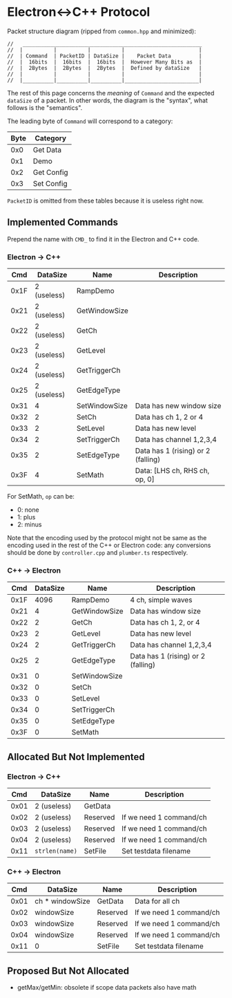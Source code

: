 # Electron<->C++ Protocol

Packet structure diagram (ripped from `common.hpp` and minimized):

```
//   __________________________________________________________
//  |          |          |          |                        |
//  | Command  | PacketID | DataSize |    Packet Data         |
//  |  16bits  |  16bits  |  16bits  |  However Many Bits as  |
//  |  2Bytes  |  2Bytes  |  2Bytes  |  Defined by dataSize   |
//  |          |          |          |                        |
//  |__________|__________|__________|________________________|
```

The rest of this page concerns the *meaning* of `Command` and the expected `dataSize` of a packet. In other words, the diagram is the "syntax", what follows is the "semantics".

The leading byte of `Command` will correspond to a category:

Byte | Category
-----|------------
0x0  | Get Data
0x1  | Demo
0x2  | Get Config
0x3  | Set Config

`PacketID` is omitted from these tables because it is useless right now.

## Implemented Commands

Prepend the name with `CMD_` to find it in the Electron and C++ code.

### Electron -> C++

Cmd  | DataSize        | Name          | Description
-----|-----------------|---------------|------------------------
0x1F | 2 (useless)     | RampDemo      |
0x21 | 2 (useless)     | GetWindowSize |
0x22 | 2 (useless)     | GetCh         |
0x23 | 2 (useless)     | GetLevel      |
0x24 | 2 (useless)     | GetTriggerCh  |
0x25 | 2 (useless)     | GetEdgeType   |
0x31 | 4               | SetWindowSize | Data has new window size
0x32 | 2               | SetCh         | Data has ch 1, 2 or 4
0x33 | 2               | SetLevel      | Data has new level
0x34 | 2               | SetTriggerCh  | Data has channel 1,2,3,4
0x35 | 2               | SetEdgeType   | Data has 1 (rising) or 2 (falling)
0x3F | 4               | SetMath       | Data: [LHS ch, RHS ch, op, 0]

For SetMath, `op` can be:

+ 0: none
+ 1: plus
+ 2: minus

Note that the encoding used by the protocol might not be same as the encoding used in the rest of the C++ or Electron code: any conversions should be done by `controller.cpp` and `plumber.ts` respectively.

### C++ -> Electron

Cmd  | DataSize        | Name          | Description
-----|-----------------|---------------|------------------------
0x1F | 4096            | RampDemo      | 4 ch, simple waves
0x21 | 4               | GetWindowSize | Data has window size
0x22 | 2               | GetCh         | Data has ch 1, 2, or 4
0x23 | 2               | GetLevel      | Data has new level
0x24 | 2               | GetTriggerCh  | Data has channel 1,2,3,4
0x25 | 2               | GetEdgeType   | Data has 1 (rising) or 2 (falling)
0x31 | 0               | SetWindowSize |
0x32 | 0               | SetCh         |
0x33 | 0               | SetLevel      |
0x34 | 0               | SetTriggerCh  |
0x35 | 0               | SetEdgeType   | 
0x3F | 0               | SetMath       |

## Allocated But Not Implemented

### Electron -> C++

Cmd  | DataSize        | Name          | Description
-----|-----------------|---------------|------------------------
0x01 | 2 (useless)     | GetData       | 
0x02 | 2 (useless)     | Reserved      | If we need 1 command/ch
0x03 | 2 (useless)     | Reserved      | If we need 1 command/ch
0x04 | 2 (useless)     | Reserved      | If we need 1 command/ch
0x11 | `strlen(name)`  | SetFile       | Set testdata filename



### C++ -> Electron

Cmd  | DataSize        | Name          | Description
-----|-----------------|---------------|------------------------
0x01 | ch * windowSize | GetData       | Data for all ch
0x02 | windowSize      | Reserved      | If we need 1 command/ch
0x03 | windowSize      | Reserved      | If we need 1 command/ch
0x04 | windowSize      | Reserved      | If we need 1 command/ch
0x11 | 0               | SetFile       | Set testdata filename


## Proposed But Not Allocated

+ getMax/getMin: obsolete if scope data packets also have math